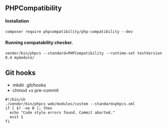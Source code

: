 ## PHPCompatibility

#### Installation

`composer require phpcompatibility/php-compatibility --dev`

#### Running compatability checker.

`vendor/bin/phpcs --standard=PHPCompatibility --runtime-set testVersion 8.4 mymodule/`


## Git hooks

* mkdir .git/hooks
* chmod +x pre-commit

```
#!/bin/sh
./vendor/bin/phpcs web/modules/custom --standard=phpcs.xml
if [ $? -ne 0 ]; then
  echo "Code style errors found. Commit aborted."
  exit 1
fi
```